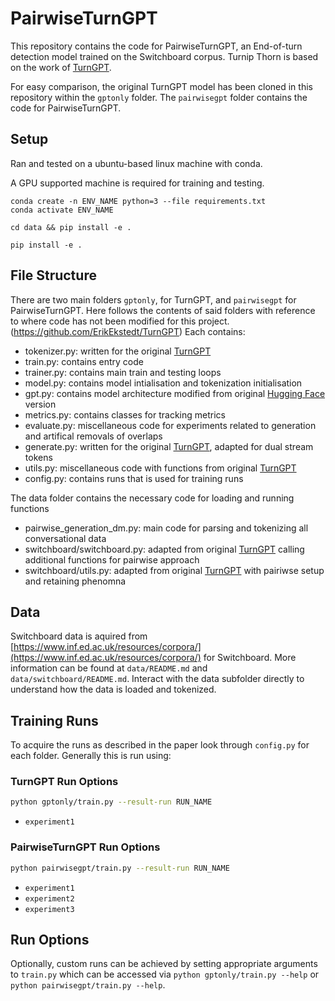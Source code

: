 # PairwiseTurnGPT

This repository contains the code for PairwiseTurnGPT, an End-of-turn detection model trained on the Switchboard corpus.
Turnip Thorn is based on the work of [TurnGPT](https://github.com/ErikEkstedt/TurnGPT).

For easy comparison, the original TurnGPT model has been cloned in this repository within the `gptonly` folder.
The `pairwisegpt` folder contains the code for PairwiseTurnGPT.

## Setup
Ran and tested on a ubuntu-based linux machine with conda.

A GPU supported machine is required for training and testing.

```
conda create -n ENV_NAME python=3 --file requirements.txt
conda activate ENV_NAME
```
```
cd data && pip install -e .
```
```
pip install -e .
```

## File Structure
There are two main folders `gptonly`, for TurnGPT, and `pairwisegpt` for PairwiseTurnGPT. 
Here follows the contents of said folders with reference to where code has not been 
modified for this project. (https://github.com/ErikEkstedt/TurnGPT)
Each contains:
- tokenizer.py: written for the original [TurnGPT](https://github.com/ErikEkstedt/TurnGPT)
- train.py: contains entry code
- trainer.py: contains main train and testing loops
- model.py: contains model intialisation and tokenization initialisation
- gpt.py: contains model architecture modified from original [Hugging Face](https://github.com/huggingface/transformers/blob/v4.39.3/src/transformers/models/gpt2/modeling_gpt2.py) version
- metrics.py: contains classes for tracking metrics
- evaluate.py: miscellaneous code for experiments related to generation and artifical removals of overlaps
- generate.py: written for the original [TurnGPT](https://github.com/ErikEkstedt/TurnGPT), adapted for dual stream tokens
- utils.py: miscellaneous code with functions from original [TurnGPT](https://github.com/ErikEkstedt/TurnGPT)
- config.py: contains runs that is used for training runs 

The data folder contains the necessary code for loading and running functions
- pairwise_generation_dm.py: main code for parsing and tokenizing all conversational data
- switchboard/switchboard.py: adapted from original [TurnGPT](https://github.com/ErikEkstedt/TurnGPT) calling additional functions for pairwise approach
- switchboard/utils.py: adapted from original [TurnGPT](https://github.com/ErikEkstedt/TurnGPT) with pairiwse setup and retaining phenomna

## Data
Switchboard data is aquired from [https://www.inf.ed.ac.uk/resources/corpora/](https://www.inf.ed.ac.uk/resources/corpora/) for Switchboard. 
More information can be found at `data/README.md` and `data/switchboard/README.md`.
Interact with the data subfolder directly to understand how the data is loaded and tokenized.


## Training Runs
To acquire the runs as described in the paper look through `config.py` for each folder.
Generally this is run using:

### TurnGPT Run Options
```bash
python gptonly/train.py --result-run RUN_NAME
```
- `experiment1`

### PairwiseTurnGPT Run Options
```bash
python pairwisegpt/train.py --result-run RUN_NAME
```
- `experiment1`
- `experiment2`
- `experiment3`

## Run Options
Optionally, custom runs can be achieved by setting appropriate arguments to `train.py` which can be accessed via `python gptonly/train.py --help` or `python pairwisegpt/train.py --help`.

